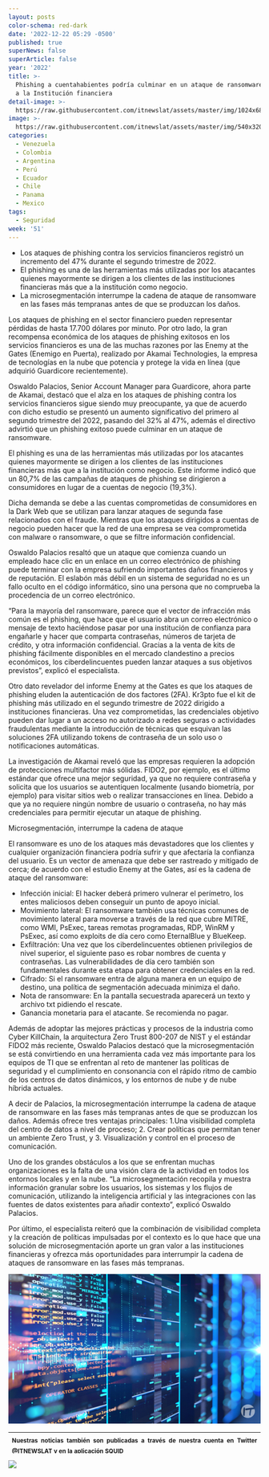 ```yaml
---
layout: posts
color-schema: red-dark
date: '2022-12-22 05:29 -0500'
published: true
superNews: false
superArticle: false
year: '2022'
title: >-
  Phishing a cuentahabientes podría culminar en un ataque de ransomware exitoso
  a la Institución financiera
detail-image: >-
  https://raw.githubusercontent.com/itnewslat/assets/master/img/1024x680/virus-ramsomware-g.jpg
image: >-
  https://raw.githubusercontent.com/itnewslat/assets/master/img/540x320/virus-ramsomware-p.jpg
categories:
  - Venezuela
  - Colombia
  - Argentina
  - Perú
  - Ecuador
  - Chile
  - Panama
  - Mexico
tags:
  - Seguridad
week: '51'
---
```

- Los ataques de phishing contra los servicios financieros registró un incremento del 47% durante el segundo trimestre de 2022.
- El phishing es una de las herramientas más utilizadas por los atacantes quienes mayormente se dirigen a los clientes de las instituciones financieras más que a la institución como negocio.
- La microsegmentación interrumpe la cadena de ataque de ransomware en las fases más tempranas antes de que se produzcan los daños.

Los ataques de phishing en el sector financiero pueden representar pérdidas de hasta 17.700 dólares por minuto. Por otro lado, la gran recompensa económica de los ataques de phishing exitosos en los servicios financieros es una de las muchas razones por las Enemy at the Gates (Enemigo en Puerta), realizado por Akamai Technologies, la empresa de tecnologías en la nube que potencia y protege la vida en línea (que adquirió Guardicore recientemente).

Oswaldo Palacios, Senior Account Manager para Guardicore, ahora parte de Akamai,  destacó que el alza en los ataques de phishing contra los servicios financieros sigue siendo muy preocupante, ya que de acuerdo con dicho estudio se presentó un aumento significativo del primero al segundo trimestre del 2022, pasando del 32% al 47%, además el directivo advirtió que un phishing exitoso puede culminar en un ataque de ransomware.   

El phishing es una de las herramientas más utilizadas por los atacantes quienes mayormente se dirigen a los clientes de las instituciones financieras más que a la institución como negocio. Este informe indicó que un 80,7%  de las campañas de ataques de phishing se dirigieron a consumidores en lugar de a cuentas de negocio (19,3%).  

Dicha demanda se debe a las cuentas comprometidas de consumidores en la Dark Web que se utilizan para lanzar ataques de segunda fase relacionados con el fraude.  Mientras que los ataques dirigidos a cuentas de negocio pueden hacer que la red de una empresa se vea comprometida con malware o ransomware, o que se filtre información confidencial.

Oswaldo Palacios resaltó que un ataque que comienza cuando un empleado hace clic en un enlace en un correo electrónico de phishing puede terminar con la empresa sufriendo importantes daños financieros y de reputación. El eslabón más débil en un sistema de seguridad no es un fallo oculto en el código informático, sino una persona que no comprueba la procedencia de un correo electrónico.

“Para la mayoría del ransomware, parece que el vector de infracción más común es el phishing, que hace que el usuario abra un correo electrónico o mensaje de texto haciéndose pasar por una institución de confianza para engañarle y hacer que comparta contraseñas, números de tarjeta de crédito, y otra información confidencial.  Gracias a la venta de kits de phishing fácilmente disponibles en el mercado clandestino a precios económicos, los ciberdelincuentes pueden lanzar ataques a sus objetivos previstos”, explicó el especialista.

Otro dato revelador del informe Enemy at the Gates es que los ataques de phishing eluden la autenticación de dos factores (2FA). Kr3pto fue el kit de phishing más utilizado en el segundo trimestre de 2022 dirigido a instituciones financieras.  Una vez comprometidas, las credenciales objetivo pueden dar lugar a un acceso no autorizado a redes seguras o actividades fraudulentas mediante la introducción de técnicas que esquivan las soluciones 2FA utilizando tokens de contraseña de un solo uso o notificaciones automáticas.

La investigación de Akamai reveló que las empresas requieren la adopción de protecciones multifactor más sólidas. FIDO2, por ejemplo, es el último estándar que ofrece una mejor seguridad, ya que no requiere contraseña y solicita que los usuarios se autentiquen localmente (usando biometría, por ejemplo) para visitar sitios web o realizar transacciones en línea. Debido a que ya no requiere ningún nombre de usuario o contraseña, no hay más credenciales para permitir ejecutar un ataque de phishing.

Microsegmentación, interrumpe la cadena de ataque

El ransomware es uno de los ataques más devastadores que los clientes y cualquier organización financiera podría sufrir y que afectaría la confianza del usuario. Es un vector de amenaza que debe ser rastreado y mitigado de cerca; de acuerdo con el estudio Enemy at the Gates, así es la cadena de ataque del ransomware:

- Infección inicial: El hacker deberá primero vulnerar el perímetro, los entes maliciosos deben conseguir un punto de apoyo inicial.
- Movimiento lateral: El ransomware también usa técnicas comunes de movimiento lateral para moverse a través de la red que cubre MITRE, como WMI, PsExec, tareas remotas programadas, RDP, WinRM y PsExec, así como exploits de día cero como EternalBlue y BlueKeep.
- Exfiltración:  Una vez que los ciberdelincuentes obtienen privilegios de nivel superior, el siguiente paso es robar nombres de cuenta y contraseñas. Las vulnerabilidades de día cero también son fundamentales durante esta etapa para obtener credenciales en la red. 
- Cifrado: Si el ransomware entra de alguna manera en un equipo de destino, una política de segmentación adecuada minimiza el daño.
- Nota de ransomware: En la pantalla secuestrada aparecerá un texto y archivo txt pidiendo el rescate.
- Ganancia monetaria para el atacante. Se recomienda no pagar.


Además de adoptar las mejores prácticas y procesos de la industria como Cyber KillChain, la arquitectura Zero Trust 800-207 de NIST y el estándar FIDO2 más reciente, Oswaldo Palacios destacó que la microsegmentación se está convirtiendo en una herramienta cada vez más importante para los equipos de TI que se enfrentan al reto de mantener las políticas de seguridad y el cumplimiento en consonancia con el rápido ritmo de cambio de los centros de datos dinámicos, y los entornos de nube y de nube híbrida actuales.

A decir de Palacios, la microsegmentación interrumpe la cadena de ataque de ransomware en las fases más tempranas antes de que se produzcan los daños. Además ofrece tres ventajas principales: 1.Una visibilidad completa del centro de datos  a nivel de proceso; 2. Crear políticas que permitan tener un ambiente Zero Trust, y 3.  Visualización y control en el proceso de comunicación.

Uno de los grandes obstáculos a los que se enfrentan muchas organizaciones es la falta de una visión clara de la actividad en todos los entornos locales y en la nube. “La microsegmentación recopila y muestra información granular sobre los usuarios, los sistemas y los flujos de comunicación, utilizando la inteligencia artificial y las integraciones con las fuentes de datos existentes para añadir contexto”, explicó Oswaldo Palacios.  

Por último, el especialista reiteró que la combinación de visibilidad completa y la creación de políticas impulsadas por el contexto es lo que hace que una solución de microsegmentación aporte un gran valor a las instituciones financieras y ofrezca más oportunidades para interrumpir la cadena de ataques de ransomware en las fases más tempranas.

![](https://raw.githubusercontent.com/itnewslat/assets/master/img/540x320/virus-ramsomware-p.jpg)

<table style="height: 42px;" width="569">
<tbody>
<tr>
<td style="text-align: justify;"><sub><strong>Nuestras noticias también son publicadas a través de nuestra cuenta en Twitter <a href="https://twitter.com/itnewslat?lang=es">@ITNEWSLAT</a> y en la aplicación <a href="https://squidapp.co/en/">SQUID</a></strong></sub></td>
</tr>
</tbody>
</table>

<img src="https://tracker.metricool.com/c3po.jpg?hash=56f88a41e39ab42c063cc51676587a04"/>